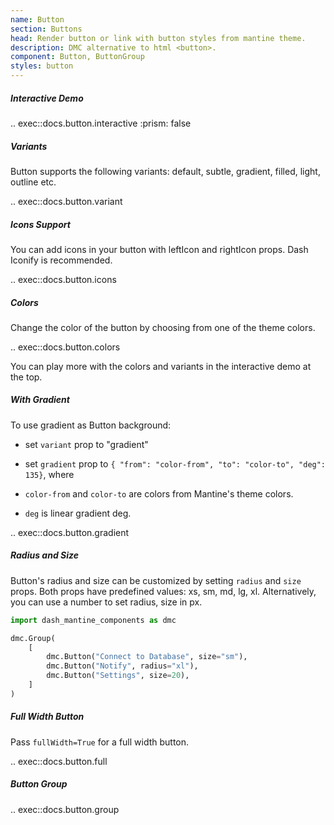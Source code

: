 ```yaml
---
name: Button
section: Buttons
head: Render button or link with button styles from mantine theme.
description: DMC alternative to html <button>.
component: Button, ButtonGroup
styles: button
---
```


##### Interactive Demo

.. exec::docs.button.interactive
    :prism: false

##### Variants

Button supports the following variants: default, subtle, gradient, filled, light, outline etc.

.. exec::docs.button.variant

##### Icons Support

You can add icons in your button with leftIcon and rightIcon props. Dash Iconify is recommended.

.. exec::docs.button.icons

##### Colors

Change the color of the button by choosing from one of the theme colors.

.. exec::docs.button.colors

You can play more with the colors and variants in the interactive demo at the top.

##### With Gradient

To use gradient as Button background:

* set `variant` prop to "gradient"
* set `gradient` prop to `{ "from": "color-from", "to": "color-to", "deg": 135}`, where

* `color-from` and `color-to` are colors from Mantine's theme colors.
* `deg` is linear gradient deg.

.. exec::docs.button.gradient

##### Radius and Size

Button's radius and size can be customized by setting `radius` and `size` props. Both props have predefined values:
xs, sm, md, lg, xl. Alternatively, you can use a number to set radius, size in px.

```python
import dash_mantine_components as dmc

dmc.Group(
    [
        dmc.Button("Connect to Database", size="sm"),
        dmc.Button("Notify", radius="xl"),
        dmc.Button("Settings", size=20),
    ]
)
```

##### Full Width Button

Pass `fullWidth=True` for a full width button.

.. exec::docs.button.full

##### Button Group

.. exec::docs.button.group

